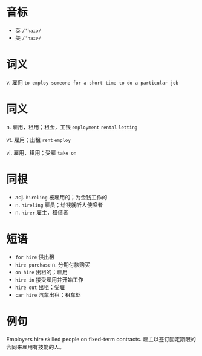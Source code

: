 # 音标

- 英 `/'haɪə/`
- 美 `/'haɪɚ/`

# 词义

v. 雇佣
`to employ someone for a short time to do a particular job`

# 同义

n. 雇用，租用；租金，工钱
`employment` `rental` `letting`

vt. 雇用；出租
`rent` `employ`

vi. 雇用，租用；受雇
`take on`

# 同根

- adj. `hireling` 被雇用的；为金钱工作的
- n. `hireling` 雇员；给钱就听人使唤者
- n. `hirer` 雇主，租借者

# 短语

- `for hire` 供出租
- `hire purchase` n. 分期付款购买
- `on hire` 出租的；雇用
- `hire in` 接受雇用并开始工作
- `hire out` 出租；受雇
- `car hire` 汽车出租；租车处

# 例句

Employers hire skilled people on fixed-term contracts.
雇主以签订固定期限的合同来雇用有技能的人。



